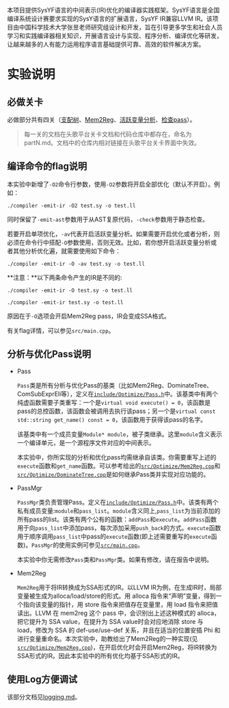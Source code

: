 本项目提供SysYF语言的中间表示(IR)优化的编译器实践框架。SysYF语言是全国编译系统设计赛要求实现的SysY语言的扩展语言，SysYF IR兼容LLVM IR。该项目由中国科学技术大学张昱老师研究组设计和开发，旨在引导更多学生和社会人员学习和实践编译器相关知识，开展语言设计与实现、程序分析、编译优化等研发，让越来越多的人有能力运用程序语言基础提供可靠、高效的软件解决方案。

# 实验说明
  
## 必做关卡

必做部分共有四关（[支配树](part1.md)、[Mem2Reg](part2.md)、[活跃变量分析](part3.md)、[检查pass](part4.md)）。

> 每一关的文档在头歌平台关卡文档和代码仓库中都存在，命名为partN.md。文档中的仓库内相对链接在头歌平台关卡界面中失效。

## 编译命令的flag说明

本实验中新增了`-O2`命令行参数，使用`-O2`参数将开启全部优化（默认不开启）。例如：

```shell
./compiler -emit-ir -O2 test.sy -o test.ll
```

同时保留了`-emit-ast`参数用于从AST复原代码，`-check`参数用于静态检查。

若要开启单项优化，`-av`代表开启活跃变量分析。如果需要开启优化或者分析，则必须在命令行中搭配`-O`参数使用，否则无效。比如，若你想开启活跃变量分析或者其他分析优化遍，就需要使用如下命令：

```shell
./compiler -emit-ir -O -av test.sy -o test.ll
```

**注意：**以下两条命令产生的IR是不同的:

```shell
./compiler -emit-ir -O test.sy -o test.ll
```

```shell
./compiler -emit-ir test.sy -o test.ll
```

原因在于`-O`选项会开启Mem2Reg pass，IR会变成SSA格式。

有关flag详情，可以参见`src/main.cpp`。

## 分析与优化Pass说明

- Pass

  `Pass`类是所有分析与优化Pass的基类（比如Mem2Reg、DominateTree、ComSubExprEli等），定义在[`include/Optimize/Pass.h`](include/Optimize/Pass.h)中。该基类中有两个纯虚函数需要子类重写：一个是`virtual void execute() = 0`，该函数是pass的总控函数，该函数会被调用去执行该pass；另一个是`virtual const std::string get_name() const = 0`，该函数用于获得该pass的名字。

  该基类中有一个成员变量`Module* module`，被子类继承。这里`module`含义表示一个编译单元，是一个源程序文件对应的中间表示。

  本实验中，你所实现的分析和优化pass均需继承自该类。你需要重写上述的`execute`函数和`get_name`函数。可以参考给出的[`src/Optimize/Mem2Reg.cpp`](src/Optimize/Mem2Reg.cpp)和[`src/Optimize/DominateTree.cpp`](src/Optimize/DominateTree.cpp)是如何继承Pass类并实现对应功能的。

- PassMgr

  `PassMgr`类负责管理Pass。定义在[`include/Optimize/Pass.h`](include/Optimize/Pass.h)中。该类有两个私有成员变量:`module`和`pass_list`。`module`含义同上,`pass_list`为当前添加的所有pass的list。该类有两个公有的函数：`addPass`和`execute`。`addPass`函数用于向`pass_list`中添加pass，每次添加采用`push_back`的方式。`execute`函数用于顺序调用`pass_list`中pass的`execute`函数(即上述需要重写的`execute`函数)。`PassMgr`的使用实例可参见[`src/main.cpp`](src/main.cpp)。

  本实验中你无需修改`Pass`类和`PassMgr`类。如果有修改，请在报告中说明。

- Mem2Reg

  `Mem2Reg`用于将IR转换成为SSA形式的IR。以LLVM IR为例，在生成IR时，局部变量被生成为alloca/load/store的形式。用 alloca 指令来“声明”变量，得到一个指向该变量的指针，用 store 指令来把值存在变量里，用 load 指令来把值读出。LLVM 在 mem2reg 这个 pass 中，会识别出上述这种模式的 alloca，把它提升为 SSA value，在提升为 SSA value时会对应地消除 store 与 load，修改为 SSA 的 def-use/use-def 关系，并且在适当的位置安插 Phi 和 进行变量重命名。本次实验中，助教给出了Mem2Reg的一种实现(见[`src/Optimize/Mem2Reg.cpp`](src/Optimize/Mem2Reg.cpp))，在开启优化时会开启Mem2Reg，将IR转换为SSA形式的IR。因此本实验中的所有优化均基于SSA形式的IR。

## 使用Log方便调试

该部分文档见[logging.md](doc/logging.md)。
